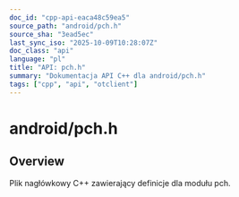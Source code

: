```yaml
---
doc_id: "cpp-api-eaca48c59ea5"
source_path: "android/pch.h"
source_sha: "3ead5ec"
last_sync_iso: "2025-10-09T10:28:07Z"
doc_class: "api"
language: "pl"
title: "API: pch.h"
summary: "Dokumentacja API C++ dla android/pch.h"
tags: ["cpp", "api", "otclient"]
---
```


# android/pch.h

## Overview

Plik nagłówkowy C++ zawierający definicje dla modułu pch.
